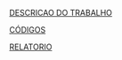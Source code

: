 
[DESCRICAO DO TRABALHO](https://github.com/sevenleo/SimuladorAD/blob/master/enunciado/simulacao-de-epidemias.pdf)

[CÓDIGOS](https://github.com/sevenleo/SimuladorAD)

[RELATORIO](https://github.com/sevenleo/SimuladorAD/blob/master/relatorio/trabalho-ad.pdf)
